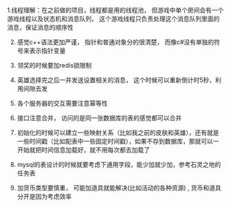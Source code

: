 1.线程理解：在之前做的项目，线程都是用的线程池， 但游戏中单个房间会有一个游戏线程以及状态机和消息队列， 这个游戏线程只负责处理这个消息队列里面的消息，保证消息的顺序性

2. 感觉c++语法更加严谨， 指针和普通对象分的很清楚， 而像c#没有单独的符号来表示指针变量 
3. 领奖的时候要加redis锁限制
4. 英雄选择完之后一并发送设置相关的消息， 这个时候可以重新倒计时5秒，利用间隙去发
5. 各个服务器的交互需要注意幂等性
6. 接口注意合并， 访问的是同一张数据库的表的感觉都可以合并

7. 初始化的时候可以建立一些映射关系（比如我之前的皮肤和英雄），还有就是一些时间戳（比如配表中一些固定时间戳），如果不存到数据库，那就可以一开始就把时间信息加载好，就不用每次都去加载了

8. mysql的表设计的时候就要考虑下通用字段，能少加就少加，参考石灵之地的任务表

9. 加货币类型要慎重， 可能加道具就能解决(比如活动的各种资源) , 货币和道具分开是因为考虑效率